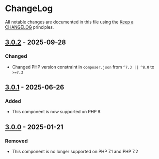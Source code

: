 # ChangeLog

All notable changes are documented in this file using the [Keep a CHANGELOG](https://keepachangelog.com/) principles.

## [3.0.2] - 2025-09-28

### Changed

* Changed PHP version constraint in `composer.json` from `^7.3 || ^8.0` to `>=7.3`

## [3.0.1] - 2025-06-26

### Added

* This component is now supported on PHP 8

## [3.0.0] - 2025-01-21

### Removed

* This component is no longer supported on PHP 7.1 and PHP 7.2

[3.0.2]: https://github.com/sebastianbergmann/version/compare/3.0.1...3.0.2
[3.0.1]: https://github.com/sebastianbergmann/version/compare/3.0.0...3.0.1
[3.0.0]: https://github.com/sebastianbergmann/version/compare/2.0.1...3.0.0

